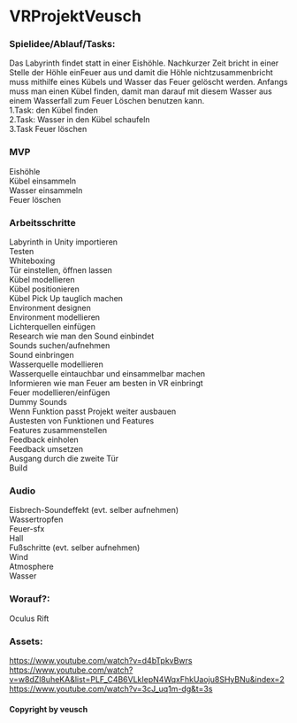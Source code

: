 # VRProjektVeusch

### Spielidee/Ablauf/Tasks: 
Das Labyrinth findet statt in einer Eishöhle. Nachkurzer Zeit bricht in einer Stelle der Höhle einFeuer aus und damit die Höhle nichtzusammenbricht muss mithilfe eines Kübels und Wasser das Feuer gelöscht werden. Anfangs muss man einen Kübel finden, damit man darauf mit diesem Wasser aus einem Wasserfall zum Feuer Löschen benutzen kann.<br>
1.Task: den Kübel finden <br>
2.Task: Wasser in den Kübel schaufeln<br>
3.Task Feuer löschen<br>

### MVP
Eishöhle<br>
Kübel einsammeln<br>
Wasser einsammeln<br>
Feuer löschen<br>



### Arbeitsschritte
Labyrinth in Unity importieren<br>
Testen<br>
Whiteboxing<br>
Tür einstellen, öffnen lassen<br>
Kübel modellieren<br>
Kübel positionieren<br>
Kübel Pick Up tauglich machen<br>
Environment designen<br>
Environment modellieren<br>
Lichterquellen einfügen<br>
Research wie man den Sound einbindet<br>
Sounds suchen/aufnehmen<br>
Sound einbringen<br>
Wasserquelle modellieren<br>
Wasserquelle eintauchbar und einsammelbar machen<br>
Informieren wie man Feuer am besten in VR einbringt<br>
Feuer modellieren/einfügen<br>
Dummy Sounds<br>
Wenn Funktion passt Projekt weiter ausbauen<br>
Austesten von Funktionen und Features<br>
Features zusammenstellen<br>
Feedback einholen<br>
Feedback umsetzen<br>
Ausgang durch die zweite Tür<br>
Build<br>

### Audio
Eisbrech-Soundeffekt (evt. selber aufnehmen)<br>
Wassertropfen<br>
Feuer-sfx<br>
Hall<br>
Fußschritte (evt. selber aufnehmen)<br>
Wind<br>
Atmosphere<br>
Wasser<br>

### Worauf?: 
Oculus Rift


### Assets: 
https://www.youtube.com/watch?v=d4bTpkvBwrs <br>
https://www.youtube.com/watch?v=w8dZl8uheKA&list=PLF_C4B6VLkIepN4WqxFhkUaoju8SHyBNu&index=2
https://www.youtube.com/watch?v=3cJ_uq1m-dg&t=3s



#### Copyright by veusch 
